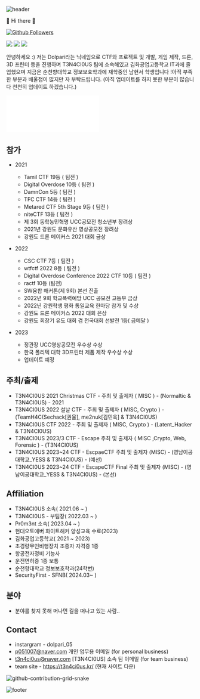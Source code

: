 ![header](https://capsule-render.vercel.app/api?type=waving&&color=gradient&height=100&section=header&fontSize=90)


:wave: Hi there :wave:

[![Github Followers](https://img.shields.io/github/followers/username?color=009300&label=Github%20Followers&style=for-the-badge)](https://github.com/username?tab=followers)

<p>
  <a href=https://dolpari-is-come.tistory.com target="_blank"><img src="https://img.shields.io/badge/dolpari -430098?style=for-the-tistory&logo=tistory&logoColor=white"/></a>    <a href=https://www.facebook.com/ppapesib target="_blank"><img src="https://img.shields.io/badge/dolpari -430098?style=for-the-badge&logo=facebook&logoColor=white"/></a> 
  <a href="https://www.instagram.com/dolpari_05" target="_blank"><img src="https://img.shields.io/badge/dolpari-E4405F?style=for-the-badge&logo=Instagram&logoColor=white"/></a>
</p>
<p>
안녕하세요 :) 저는 Dolpari라는 닉네임으로 CTF와 프로젝트 및 개발, 게임 제작, 드론, 3D 프린터 등을 진행하며 T3N4CI0US 팀에 소속해있고 김화공업고등학교 IT과에 졸업했으며 지금은 순천향대학교 정보보호학과에 재학중인 남현서 학생입니다 !아직 부족한 부분과 배울점이 많지만 자 부탁드립니다. (아직 업데이트를 하지 못한 부분이 많습니다 천천히 업데이트 하겠습니다.)
</p>

<img src="https://raw.githubusercontent.com/dkssud8150/github-stats-transparent/output/generated/languages.svg" width="49.2%" />

<!-- [![Top Langs](https://github-readme-stats.vercel.app/api/top-langs/?username=username&layout=compact&theme=react)](https://github.com/anuraghazra/github-readme-stats) -->
<!-- [![solved.ac tier](http://mazassumnida.wtf/api/v2/generate_badge?boj=username)](https://solved.ac/cyb3r_syno) -->

## 참가
+ 2021
  * Tamil CTF 19등 ( 팀전 )
  * Digital Overdose 10등 ( 팀전 )
  * DamnCon 5등 ( 팀전 )
  * TFC CTF 14등 ( 팀전 )
  * Metared CTF 5th Stage 9등 ( 팀전 )
  * niteCTF 13등 ( 팀전 )
  * 제 3회 동학농민혁명 UCC공모전 청소년부 장려상
  * 2021년 강원도 문화유산 영상공모전 장려상
  * 강원도 드론 메이커스 2021 대회 금상

+ 2022
  * CSC CTF 7등 ( 팀전 )
  * wtfctf 2022 8등 ( 팀전 )
  * Digital Overdose Conference 2022 CTF 10등 ( 팀전 )
  * ractf 10등 (팀전)
  * SW융합 해커톤(제 9회) 본선 진출
  * 2022년 9회 학교폭력예방 UCC 공모전 고등부 금상
  * 2022년 강원학생 평화 통일교육 한마당 참가 및 수상 
  * 강원도 드론 메이커스 2022 대회 은상
  * 강원도 회장기 유도 대회 겸 전국대회 선발전 1등( 금메달 )
 
+ 2023
  * 정관장 UCC영상공모전 우수상 수상
  * 한국 폴리텍 대학 3D프린터 제품 제작 우수상 수상
  * 업데이트 예정

## 주최/출제
* T3N4CI0US 2021 Christmas CTF - 주최 및 출제자 ( MISC ) - (Normaltic & T3N4CI0US) - 2021
* T3N4CI0US 2022 설날 CTF - 주최 및 출제자 ( MISC, Crypto ) - (TeamH4C(Sechack[권율], me2nuk[김민욱] & T3N4CI0US)
* T3N4CI0US CTF 2022 - 주최 및 출제자 ( MISC, Crypto ) - (Latent_Hacker & T3N4CI0US)
* T3N4CI0US 2023/3 CTF - Escape 주최 및 출제자 ( MISC ,Crypto, Web, Forensic ) - (T3N4CI0US)
* T3N4CI0US 2023~24 CTF - EscpaeCTF 주최 및 출제자 (MISC) - (영남이공대학교_YESS & T3N4CI0US) - (예선)
* T3N4CI0US 2023~24 CTF - EscapeCTF Final 주최 및 출제자 (MISC) - (영남이공대학교_YESS & T3N4CI0US) - (본선)
 
## Affiliation  
* T3N4CI0US 소속( 2021.06 ~ )
* T3N4CI0US - 부팀장( 2022.03 ~ )
* Pr0m3nt 소속( 2023.04 ~ )
* 현대오토에버 화이트해커 양성교육 수료(2023)
* 김화공업고등학교( 2021 ~ 2023)
* 초경량무인비행장치 조종자 자격증 1종
* 항공전자정비 기능사
* 운전면허증 1종 보통
* 순천향대학교 정보보호학과(24학번)
* SecurityFirst - SFNB( 2024.03~ )

## 분야
* 분야를 찾지 못해 머나먼 길을 떠나고 있는 사람..

## Contact  
* instargram - dolpari_05 
* p051007@naver.com 개인 업무용 이메일 (for personal business)
* t3n4ci0us@naver.com [T3N4CI0US] 소속 팀 이메일 (for team business)
* team site - https://t3n4ci0us.kr/ (현재 사이트 다운)

 ![github-contribution-grid-snake](https://user-images.githubusercontent.com/90142173/154796318-e529fdc7-2132-4ce7-8417-06b71cf02506.svg)

![footer](https://capsule-render.vercel.app/api?type=waving&&color=gradient&height=100&section=footer&fontSize=90)
